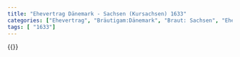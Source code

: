 ```yaml
---
title: "Ehevertrag Dänemark - Sachsen (Kursachsen) 1633"
categories: ["Ehevertrag", "Bräutigam:Dänemark", "Braut: Sachsen", "Eheschließung vollzogen?:Ja", "verschiedenkonfessionelle Ehe?:Nein", "Dynastie Bräutigam:Oldenburg (Dänemark)", "Akteur Bräutigam:Oldenburg (Dänemark)", "Akteur Braut:Wettin (Albertiner)", "Textbezug?:nein", "Ständisch?:nein", "Ratifikation?:nein", "Sonstiges?:nein", "Bräutigam:Dänemark", "Braut: Sachsen"]
tags: [ "1633"]
---
```

<!--more-->
{{<v10>}}
